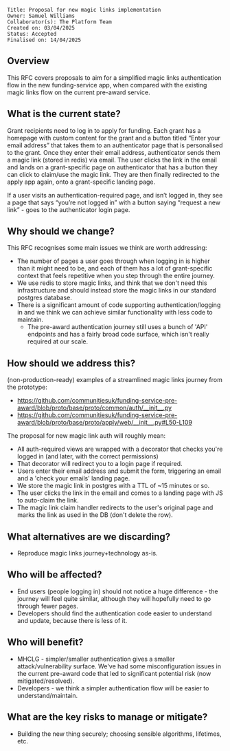 ```
Title: Proposal for new magic links implementation
Owner: Samuel Williams
Collaborator(s): The Platform Team
Created on: 03/04/2025
Status: Accepted
Finalised on: 14/04/2025
```

## Overview

This RFC covers proposals to aim for a simplified magic links authentication flow in the new funding-service app, when compared with the existing magic links flow on the current pre-award service.

## What is the current state?

Grant recipients need to log in to apply for funding. Each grant has a homepage with custom content for the grant and a button titled “Enter your email address” that takes them to an authenticator page that is personalised to the grant. Once they enter their email address, authenticator sends them a magic link (stored in redis) via email. The user clicks the link in the email and lands on a grant-specific page on authenticator that has a button they can click to claim/use the magic link. They are then finally redirected to the apply app again, onto a grant-specific landing page.

If a user visits an authentication-required page, and isn’t logged in, they see a page that says “you’re not logged in” with a button saying “request a new link” - goes to the authenticator login page.

## Why should we change?

This RFC recognises some main issues we think are worth addressing:
- The number of pages a user goes through when logging in is higher than it might need to be, and each of them has a lot of grant-specific context that feels repetitive when you step through the entire journey.
- We use redis to store magic links, and think that we don't need this infrastructure and should instead store the magic links in our standard postgres database.
- There is a significant amount of code supporting authentication/logging in and we think we can achieve similar functionality with less code to maintain.
  - The pre-award authentication journey still uses a bunch of 'API' endpoints and has a fairly broad code surface, which isn't really required at our scale.

## How should we address this?

(non-production-ready) examples of a streamlined magic links journey from the prototype:
- https://github.com/communitiesuk/funding-service-pre-award/blob/proto/base/proto/common/auth/__init__.py
- https://github.com/communitiesuk/funding-service-pre-award/blob/proto/base/proto/apply/web/__init__.py#L50-L109

The proposal for new magic link auth will roughly mean:

- All auth-required views are wrapped with a decorator that checks you're logged in (and later, with the correct permissions)
- That decorator will redirect you to a login page if required.
- Users enter their email address and submit the form, triggering an email and a 'check your emails' landing page.
- We store the magic link in postgres with a TTL of ~15 minutes or so.
- The user clicks the link in the email and comes to a landing page with JS to auto-claim the link.
- The magic link claim handler redirects to the user's original page and marks the link as used in the DB (don't delete the row).

## What alternatives are we discarding?

- Reproduce magic links journey+technology as-is.

## Who will be affected?

- End users (people logging in) should not notice a huge difference - the journey will feel quite similar, although they will hopefully need to go through fewer pages.
- Developers should find the authentication code easier to understand and update, because there is less of it.

## Who will benefit?

- MHCLG - simpler/smaller authentication gives a smaller attack/vulnerability surface. We've had some misconfiguration issues in the current pre-award code that led to significant potential risk (now mitigated/resolved).
- Developers - we think a simpler authentication flow will be easier to understand/maintain.

## What are the key risks to manage or mitigate?

- Building the new thing securely; choosing sensible algorithms, lifetimes, etc.
